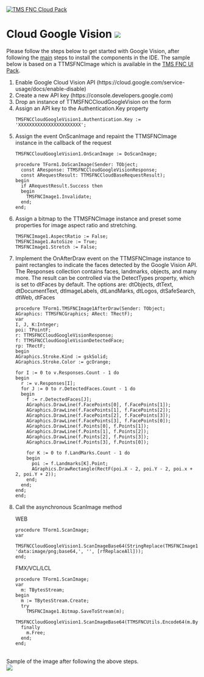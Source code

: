 <a href="http://www.tmssoftware.com/site/tmsfnccloudpack.asp"><img src="https://tmssoftware.com/site/img/github/tmsfnccloudpack.png" title="TMS FNC Cloud Pack" alt="TMS FNC Cloud Pack"></a>
# Cloud Google Vision <img src="http://tmssoftware.com/site/img/github/tmsfnccloudgooglevision.png"/> #
Please follow the steps below to get started with Google Vision, after following the <a href="https://github.com/tmssoftware/TMS-FNC-Cloud-Pack/blob/master/README.md">main</a> steps to install the components in the IDE. The sample below is based on a TTMSFNCImage which is available in the <a href="https://www.tmssoftware.com/site/tmsfncuipack.asp">TMS FNC UI Pack</a>.
<ol>
  <li>Enable Google Cloud Vision API (https://cloud.google.com/service-usage/docs/enable-disable)
  <li>Create a new API key (https://console.developers.google.com)
  <li>Drop an instance of TTMSFNCCloudGoogleVision on the form</li>  
  <li>Assign an API key to the Authentication.Key property

  ```delphi
  TMSFNCCloudGoogleVision1.Authentication.Key := 'XXXXXXXXXXXXXXXXXXXXXXX';    
  ```
  
  </li>  
  <li>Assign the event OnScanImage and repaint the TTMSFNCImage instance in the callback of the request
  
  ```delphi
  TMSFNCCloudGoogleVision1.OnScanImage := DoScanImage;  
  ```
  
  ```delphi    
  procedure TForm1.DoScanImage(Sender: TObject;
    const AResponse: TTMSFNCCloudGoogleVisionResponse; 
    const ARequestResult: TTMSFNCCloudBaseRequestResult);
  begin
    if ARequestResult.Success then
    begin
      TMSFNCImage1.Invalidate;
    end;
  end;
  ```
  
  </li>   
  
  <li>Assign a bitmap to the TTMSFNCImage instance and preset some properties for image aspect ratio and stretching.
  
  ```delphi
  TMSFNCImage1.AspectRatio := False;
  TMSFNCImage1.AutoSize := True;
  TMSFNCImage1.Stretch := False;
  ```
  </li>
  
  <li>Implement the OnAfterDraw event on the TTMSFNCImage instance to paint rectangles to indicate the faces detected by the Google Vision API. The Responses collection contains faces, landmarks, objects, and many more. The result can be controlled via the DetectTypes property, which is set to dtFaces by default. The options are: dtObjects, dtText, dtDocumentText, dtImageLabels, dtLandMarks, dtLogos, dtSafeSearch, dtWeb, dtFaces
  
  ```delphi
procedure TForm1.TMSFNCImage1AfterDraw(Sender: TObject;
  AGraphics: TTMSFNCGraphics; ARect: TRectF);
var
  I, J, K:Integer;
  poi: TPointF;
  r: TTMSFNCCloudGoogleVisionResponse;
  f: TTMSFNCCloudGoogleVisionDetectedFace;
  rp: TRectF;
begin
  AGraphics.Stroke.Kind := gskSolid;
  AGraphics.Stroke.Color := gcOrange;

  for I := 0 to v.Responses.Count - 1 do
  begin
    r := v.Responses[I];
    for J := 0 to r.DetectedFaces.Count - 1 do
    begin
      f := r.DetectedFaces[J];
      AGraphics.DrawLine(f.FacePoints[0], f.FacePoints[1]);
      AGraphics.DrawLine(f.FacePoints[1], f.FacePoints[2]);
      AGraphics.DrawLine(f.FacePoints[2], f.FacePoints[3]);
      AGraphics.DrawLine(f.FacePoints[3], f.FacePoints[0]);
      AGraphics.DrawLine(f.Points[0], f.Points[1]);
      AGraphics.DrawLine(f.Points[1], f.Points[2]);
      AGraphics.DrawLine(f.Points[2], f.Points[3]);
      AGraphics.DrawLine(f.Points[3], f.Points[0]);

      for K := 0 to f.LandMarks.Count - 1 do
      begin
        poi := f.Landmarks[K].Point;
        AGraphics.DrawRectangle(RectF(poi.X - 2, poi.Y - 2, poi.x + 2, poi.Y + 2));
      end;
    end;
  end;
end;
  ```
  
  </li>
  
  <li>Call the asynchronous ScanImage method
  
  
  WEB
  ```delphi
  procedure TForm1.ScanImage;
  var
    TMSFNCCloudGoogleVision1.ScanImageBase64(StringReplace(TMSFNCImage1.Canvas.GetBase64Image, 'data:image/png;base64,', '', [rfReplaceAll]));
  end;
  ```
  FMX/VCL/LCL
  ```delphi
  procedure TForm1.ScanImage;
  var
    m: TBytesStream;
  begin
    m := TBytesStream.Create;
    try
      TMSFNCImage1.Bitmap.SaveToStream(m);
      TMSFNCCloudGoogleVision1.ScanImageBase64(TTMSFNCUtils.Encode64(m.Bytes));
    finally
      m.Free;
    end;
  end;
  ```
  </li>  
</ol>
<br/>
Sample of the image after following the above steps.
<br/>
<img src="https://tmssoftware.com/site/img/github/tmsfnccloudgooglevision_image.png"/>
